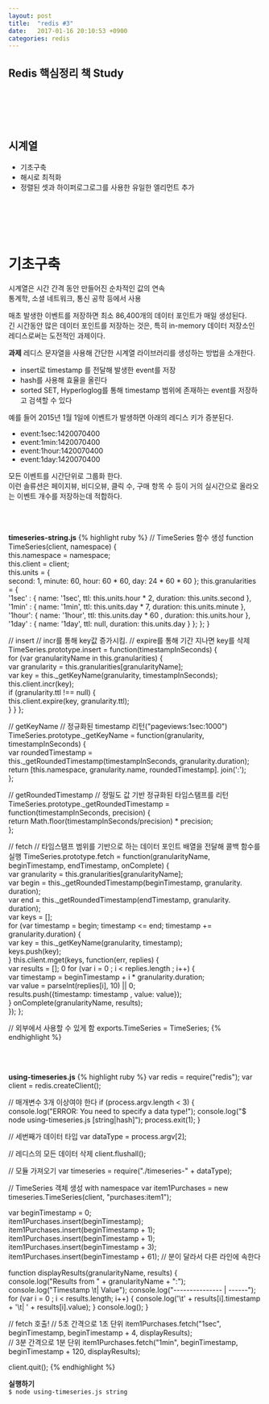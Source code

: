 ```yaml
---
layout: post
title:  "redis #3"
date:   2017-01-16 20:10:53 +0900
categories: redis
---
```



## Redis 핵심정리 책 Study

<br>
<br>
<br>
<br>

## 시계열
- 기초구축
- 해시로 최적화
- 정렬된 셋과 하이퍼로그로그를 사용한 유일한 엘리먼트 추가

<br>
<br>
<br>
<br>

# 기초구축  
시계열은 시간 간격 동안 만들어진 순차적인 값의 연속  
통계학, 소셜 네트워크, 통신 공학 등에서 사용  

매초 발생한 이벤트를 저장하면 최소 86,400개의 데이터 포인트가 매일 생성된다.  
긴 시간동안 많은 데이터 포인트를 저장하는 것은, 특히 in-memory 데이터 저장소인 레디스로써는 도전적인 과제이다.  

**과제**
레디스 문자열을 사용해 간단한 시계열 라이브러리를 생성하는 방법을 소개한다.  
* insert로 timestamp 를 전달해 발생한 event를 저장  
* hash를 사용해 효율을 올린다  
* sorted SET, Hyperloglog를 통해 timestamp 범위에 존재하는 event를 저장하고 검색할 수 있다  

예를 들어 2015년 1월 1일에 이벤트가 발생하면 아래의 레디스 키가 증분된다.    
* event:1sec:1420070400
* event:1min:1420070400
* event:1hour:1420070400
* event:1day:1420070400

모든 이벤트를 시간단위로 그룹화 한다.  
이런 솔류션은 페이지뷰, 비디오뷰, 클릭 수, 구매 항목 수 등이 거의 실시간으로 올라오는 이벤트 개수를 저장하는데 적합하다.  

<br>
<br>

**timeseries-string.js**
{% highlight ruby %}
// TimeSeries 함수 생성
function TimeSeries(client, namespace) {   
  this.namespace = namespace;   
  this.client = client;   
  this.units = {   
     second: 1,
     minute: 60,
     hour: 60 * 60,
     day: 24 * 60 * 60
  };
  this.granularities = {   
    '1sec' : { name: '1sec', ttl: this.units.hour * 2, duration: this.units.second },  
    '1min' : { name: '1min', ttl: this.units.day * 7, duration: this.units.minute },  
    '1hour': { name: '1hour', ttl: this.units.day * 60 , duration: this.units.hour },  
    '1day' : { name: '1day', ttl: null, duration: this.units.day }    };
  };
}

// insert
//  incr를 통해 key값 증가시킴.
//  expire를 통해 기간 지나면 key를 삭제
TimeSeries.prototype.insert = function(timestampInSeconds) {   
  for (var granularityName in this.granularities) {   
    var granularity = this.granularities[granularityName];   
    var key = this._getKeyName(granularity, timestampInSeconds);   
    this.client.incr(key);   
    if (granularity.ttl !== null) {   
      this.client.expire(key, granularity.ttl);   
    }
  }
};

// getKeyName
//  정규화된 timestamp 리턴("pageviews:1sec:1000")
TimeSeries.prototype._getKeyName = function(granularity, timestampInSeconds) {   
  var roundedTimestamp = this._getRoundedTimestamp(timestampInSeconds, granularity.duration);   
  return [this.namespace, granularity.name, roundedTimestamp]. join(':');   
};

// getRoundedTimestamp
//  정밀도 값 기반 정규화된 타임스탬프를 리턴
TimeSeries.prototype._getRoundedTimestamp = function(timestampInSeconds, precision) {   
  return Math.floor(timestampInSeconds/precision) * precision;   
};


// fetch
//  타임스탬프 범위를 기반으로 하는 데이터 포인트 배열을 전달해 콜백 함수를 실행
TimeSeries.prototype.fetch = function(granularityName, beginTimestamp, endTimestamp, onComplete) {   
  var granularity = this.granularities[granularityName];   
  var begin = this._getRoundedTimestamp(beginTimestamp, granularity. duration);   
  var end = this._getRoundedTimestamp(endTimestamp, granularity. duration);   
  var keys = [];   
  for (var timestamp = begin; timestamp <= end; timestamp += granularity.duration) {   
    var key = this._getKeyName(granularity, timestamp);   
    keys.push(key);   
  }
  this.client.mget(keys, function(err, replies) {   
    var results = [];   0
    for (var i = 0 ; i < replies.length ; i++) {   
      var timestamp = beginTimestamp + i * granularity.duration;   
      var value = parseInt(replies[i], 10) || 0;   
      results.push({timestamp: timestamp , value: value});   
    }
    onComplete(granularityName, results);   
  });
};

// 외부에서 사용할 수 있게 함
exports.TimeSeries = TimeSeries;
{% endhighlight %}

<br>
<br>

**using-timeseries.js**
{% highlight ruby %}
var redis = require("redis");
var client = redis.createClient();

// 매개변수 3개 이상여야 한다
if (process.argv.length < 3) {    
  console.log("ERROR: You need to specify a data type!");
  console.log("$ node using-timeseries.js [string|hash]");
  process.exit(1);
}

// 세번째가 데이터 타입
var dataType = process.argv[2];    

// 레디스의 모든 데이터 삭제
client.flushall();    

// 모듈 가져오기
var timeseries = require("./timeseries-" + dataType);    

// TimeSeries 객체 생성 with namespace
var item1Purchases = new timeseries.TimeSeries(client, "purchases:item1");  


var beginTimestamp = 0;    
item1Purchases.insert(beginTimestamp);    
item1Purchases.insert(beginTimestamp + 1);    
item1Purchases.insert(beginTimestamp + 1);    
item1Purchases.insert(beginTimestamp + 3);    
item1Purchases.insert(beginTimestamp + 61);  // 분이 달라서 다른 라인에 속한다  

function displayResults(granularityName, results) {    
  console.log("Results from " + granularityName + ":");
  console.log("Timestamp \t| Value");
  console.log("--------------- | ------");
  for (var i = 0 ; i < results.length; i++) {
    console.log('\t' + results[i].timestamp + '\t| ' + results[i].value);
  }
  console.log();
}


// fetch 호출!
// 5초 간격으로 1초 단위
item1Purchases.fetch("1sec", beginTimestamp, beginTimestamp + 4, displayResults);   
// 3분 간격으로 1분 단위
item1Purchases.fetch("1min", beginTimestamp, beginTimestamp + 120, displayResults);    

client.quit();
{% endhighlight %}

**실행하기**  
`$ node using-timeseries.js string`
<br>
<br>
<br>
<br>
